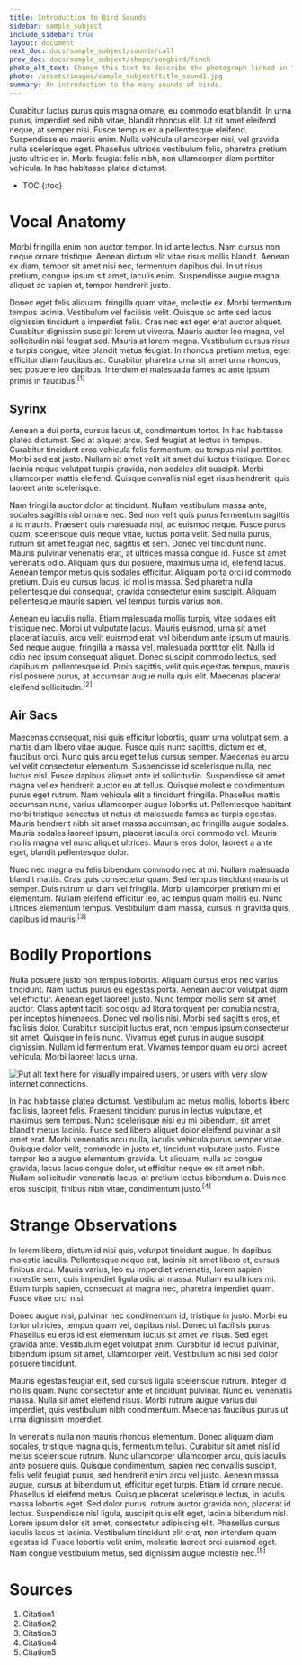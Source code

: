```yaml
---
title: Introduction to Bird Sounds
sidebar: sample_subject
include_sidebar: true
layout: document
next_doc: docs/sample_subject/sounds/call
prev_doc: docs/sample_subject/shape/songbird/finch
photo_alt_text: Change this text to describe the photograph linked in "photo".
photo: /assets/images/sample_subject/title_sound1.jpg 
summary: An introduction to the many sounds of birds.
---
```


Curabitur luctus purus quis magna ornare, eu commodo erat blandit. In urna purus, imperdiet sed nibh vitae, blandit rhoncus elit. Ut sit amet eleifend neque, at semper nisi. Fusce tempus ex a pellentesque eleifend. Suspendisse eu mauris enim. Nulla vehicula ullamcorper nisi, vel gravida nulla scelerisque eget. Phasellus ultrices vestibulum felis, pharetra pretium justo ultricies in. Morbi feugiat felis nibh, non ullamcorper diam porttitor vehicula. In hac habitasse platea dictumst. 

* TOC
{:toc}

# Vocal Anatomy

 Morbi fringilla enim non auctor tempor. In id ante lectus. Nam cursus non neque ornare tristique. Aenean dictum elit vitae risus mollis blandit. Aenean ex diam, tempor sit amet nisi nec, fermentum dapibus dui. In ut risus pretium, congue ipsum sit amet, iaculis enim. Suspendisse augue magna, aliquet ac sapien et, tempor hendrerit justo.

Donec eget felis aliquam, fringilla quam vitae, molestie ex. Morbi fermentum tempus lacinia. Vestibulum vel facilisis velit. Quisque ac ante sed lacus dignissim tincidunt a imperdiet felis. Cras nec est eget erat auctor aliquet. Curabitur dignissim suscipit lorem ut viverra. Mauris auctor leo magna, vel sollicitudin nisi feugiat sed. Mauris at lorem magna. Vestibulum cursus risus a turpis congue, vitae blandit metus feugiat. In rhoncus pretium metus, eget efficitur diam faucibus ac. Curabitur pharetra urna sit amet urna rhoncus, sed posuere leo dapibus. Interdum et malesuada fames ac ante ipsum primis in faucibus.<sup>[1]</sup>

## Syrinx

 Aenean a dui porta, cursus lacus ut, condimentum tortor. In hac habitasse platea dictumst. Sed at aliquet arcu. Sed feugiat at lectus in tempus. Curabitur tincidunt eros vehicula felis fermentum, eu tempus nisl porttitor. Morbi sed est justo. Nullam sit amet velit sit amet dui luctus tristique. Donec lacinia neque volutpat turpis gravida, non sodales elit suscipit. Morbi ullamcorper mattis eleifend. Quisque convallis nisl eget risus hendrerit, quis laoreet ante scelerisque.

Nam fringilla auctor dolor at tincidunt. Nullam vestibulum massa ante, sodales sagittis nisl ornare nec. Sed non velit quis purus fermentum sagittis a id mauris. Praesent quis malesuada nisl, ac euismod neque. Fusce purus quam, scelerisque quis neque vitae, luctus porta velit. Sed nulla purus, rutrum sit amet feugiat nec, sagittis et sem. Donec vel tincidunt nunc. Mauris pulvinar venenatis erat, at ultrices massa congue id. Fusce sit amet venenatis odio. Aliquam quis dui posuere, maximus urna id, eleifend lacus. Aenean tempor metus quis sodales efficitur. Aliquam porta orci id commodo pretium. Duis eu cursus lacus, id mollis massa. Sed pharetra nulla pellentesque dui consequat, gravida consectetur enim suscipit. Aliquam pellentesque mauris sapien, vel tempus turpis varius non.

Aenean eu iaculis nulla. Etiam malesuada mollis turpis, vitae sodales elit tristique nec. Morbi ut vulputate lacus. Mauris euismod, urna sit amet placerat iaculis, arcu velit euismod erat, vel bibendum ante ipsum ut mauris. Sed neque augue, fringilla a massa vel, malesuada porttitor elit. Nulla id odio nec ipsum consequat aliquet. Donec suscipit commodo lectus, sed dapibus mi pellentesque id. Proin sagittis, velit quis egestas tempus, mauris nisl posuere purus, at accumsan augue nulla quis elit. Maecenas placerat eleifend sollicitudin.<sup>[2]</sup>

## Air Sacs

 Maecenas consequat, nisi quis efficitur lobortis, quam urna volutpat sem, a mattis diam libero vitae augue. Fusce quis nunc sagittis, dictum ex et, faucibus orci. Nunc quis arcu eget tellus cursus semper. Maecenas eu arcu vel velit consectetur elementum. Suspendisse id scelerisque nulla, nec luctus nisl. Fusce dapibus aliquet ante id sollicitudin. Suspendisse sit amet magna vel ex hendrerit auctor eu at tellus. Quisque molestie condimentum purus eget rutrum. Nam vehicula elit a tincidunt fringilla. Phasellus mattis accumsan nunc, varius ullamcorper augue lobortis ut. Pellentesque habitant morbi tristique senectus et netus et malesuada fames ac turpis egestas. Mauris hendrerit nibh sit amet massa accumsan, ac fringilla augue sodales. Mauris sodales laoreet ipsum, placerat iaculis orci commodo vel. Mauris mollis magna vel nunc aliquet ultrices. Mauris eros dolor, laoreet a ante eget, blandit pellentesque dolor.

Nunc nec magna eu felis bibendum commodo nec at mi. Nullam malesuada blandit mattis. Cras quis consectetur quam. Sed tempus tincidunt mauris ut semper. Duis rutrum ut diam vel fringilla. Morbi ullamcorper pretium mi et elementum. Nullam eleifend efficitur leo, ac tempus quam mollis eu. Nunc ultrices elementum tempus. Vestibulum diam massa, cursus in gravida quis, dapibus id mauris.<sup>[3]</sup>

# Bodily Proportions

Nulla posuere justo non tempus lobortis. Aliquam cursus eros nec varius tincidunt. Nam luctus purus eu egestas porta. Aenean auctor volutpat diam vel efficitur. Aenean eget laoreet justo. Nunc tempor mollis sem sit amet auctor. Class aptent taciti sociosqu ad litora torquent per conubia nostra, per inceptos himenaeos. Donec vel mollis nisi. Morbi sed sagittis eros, et facilisis dolor. Curabitur suscipit luctus erat, non tempus ipsum consectetur sit amet. Quisque in felis nunc. Vivamus eget purus in augue suscipit dignissim. Nullam id fermentum erat. Vivamus tempor quam eu orci laoreet vehicula. Morbi laoreet lacus urna. 

<img src="/template-information-site/assets/images/sample_subject/bird11.jpg" alt="Put alt text here for visually impaired users, or users with very slow internet connections."/>

 In hac habitasse platea dictumst. Vestibulum ac metus mollis, lobortis libero facilisis, laoreet felis. Praesent tincidunt purus in lectus vulputate, et maximus sem tempus. Nunc scelerisque nisi eu mi bibendum, sit amet blandit metus lacinia. Fusce sed libero aliquet dolor eleifend pulvinar a sit amet erat. Morbi venenatis arcu nulla, iaculis vehicula purus semper vitae. Quisque dolor velit, commodo in justo et, tincidunt vulputate justo. Fusce tempor leo a augue elementum gravida. Ut aliquam, nulla ac congue gravida, lacus lacus congue dolor, ut efficitur neque ex sit amet nibh. Nullam sollicitudin venenatis lacus, at pretium lectus bibendum a. Duis nec eros suscipit, finibus nibh vitae, condimentum justo.<sup>[4]</sup>

# Strange Observations

 In lorem libero, dictum id nisi quis, volutpat tincidunt augue. In dapibus molestie iaculis. Pellentesque neque est, lacinia sit amet libero et, cursus finibus arcu. Mauris varius, leo eu imperdiet venenatis, lorem sapien molestie sem, quis imperdiet ligula odio at massa. Nullam eu ultrices mi. Etiam turpis sapien, consequat at magna nec, pharetra imperdiet quam. Fusce vitae orci nisi.

Donec augue nisi, pulvinar nec condimentum id, tristique in justo. Morbi eu tortor ultricies, tempus quam vel, dapibus nisl. Donec ut facilisis purus. Phasellus eu eros id est elementum luctus sit amet vel risus. Sed eget gravida ante. Vestibulum eget volutpat enim. Curabitur id lectus pulvinar, bibendum ipsum sit amet, ullamcorper velit. Vestibulum ac nisi sed dolor posuere tincidunt.

Mauris egestas feugiat elit, sed cursus ligula scelerisque rutrum. Integer id mollis quam. Nunc consectetur ante et tincidunt pulvinar. Nunc eu venenatis massa. Nulla sit amet eleifend risus. Morbi rutrum augue varius dui imperdiet, quis vestibulum nibh condimentum. Maecenas faucibus purus ut urna dignissim imperdiet.

In venenatis nulla non mauris rhoncus elementum. Donec aliquam diam sodales, tristique magna quis, fermentum tellus. Curabitur sit amet nisl id metus scelerisque rutrum. Nunc ullamcorper ullamcorper arcu, quis iaculis ante posuere quis. Quisque condimentum, sapien nec convallis suscipit, felis velit feugiat purus, sed hendrerit enim arcu vel justo. Aenean massa augue, cursus at bibendum ut, efficitur eget turpis. Etiam id ornare neque. Phasellus id eleifend metus. Quisque placerat scelerisque lectus, in iaculis massa lobortis eget. Sed dolor purus, rutrum auctor gravida non, placerat id lectus. Suspendisse nisl ligula, suscipit quis elit eget, lacinia bibendum nisl. Lorem ipsum dolor sit amet, consectetur adipiscing elit. Phasellus cursus iaculis lacus et lacinia. Vestibulum tincidunt elit erat, non interdum quam egestas id. Fusce lobortis velit enim, molestie laoreet orci euismod eget. Nam congue vestibulum metus, sed dignissim augue molestie nec.<sup>[5]</sup>

# Sources

1. Citation1
2. Citation2
3. Citation3
4. Citation4
5. Citation5
